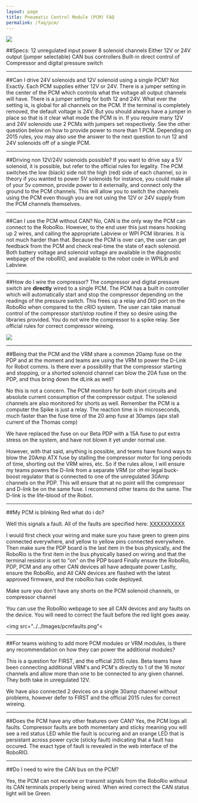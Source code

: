 ```yaml
---
layout: page
title: Pneumatic Control Module (PCM) FAQ
permalink: /faq/pcm/
---
```


<img src = "../../Images/pcminfo.png">


##Specs:
12 unregulated input power
8 solenoid channels
Either 12V or 24V output (jumper selectable)
CAN bus controllers
Built-in direct control of Compressor and digital pressure switch

---


##Can I drive 24V solenoids and 12V solenoid using a single PCM?
Not Exactly. Each PCM supplies either 12V or 24V. There is a jumper setting in the center of the PCM which controls what the voltage all output channels will have. There is a jumper setting for both 12 and 24V. What ever the setting is, is global for all channels on the PCM. If the terminal is completely removed, the default voltage is 24V. But you should always have a jumper in place so that is it clear what mode the PCM is in. If you require many 12V and 24V solenoids use 2 PCMs with jumpers set respectively. See the other question below on how to provide power to more than 1 PCM. Depending on 2015 rules, you may also use the answer to the next question to run 12 and 24V solenoids off of a single PCM. 

---

##Driving non 12V/24V solenoids possible?
If you want to drive say a 5V solenoid, it is possible, but refer to the official rules for legality. The PCM switches the low (black) side not the high (red) side of each channel, so in theory if you wanted to power 5V solenoids for instance, you could make all of your 5v common, provide power to it externally, and connect only the ground to the PCM channels. This will allow you to switch the channels using the PCM even though you are not using the 12V or 24V supply from the PCM channels themselves.

---

##Can I use the PCM without CAN?
No, CAN is the only way the PCM can connect to the RoboRio. However, to the end user this just means hooking up 2 wires, and calling the appropriate Labview or WPI PCM libraries. It is not much harder than that. Because the PCM is over can, the user can get feedback from the PCM and check real-time the state of each solenoid. Both battery voltage and solenoid voltage are available in the diagnostic webpage of the roboRIO, and available to the 
robot code in WPILib and Labview.

---

##How do I wire the compressor? 
The compressor and digital pressure switch are **directly** wired to a single PCM. The PCM has a built in controller which will automatically start and stop the compressor depending on the readings of the pressure switch. This frees up a relay and DIO port on the RoboRio when compared to the cRIO system. The user can take manual control of the compressor start/stop routine if they so desire using the libraries provided. You do not wire the compressor to a spike relay. See official rules for correct compressor wireing.

<img src="compressorwire.png">

---

##Being that the PCM and the VRM share a common 20amp fuse on the PDP and at the moment and teams are using the VRM to 
power the D-Link for Robot comms. Is there ever a possibility that the compressor starting and stopping, or a shorted 
solenoid channel can blow the 20A fuse on the PDP, and thus bring down the dLink as well?

No this is not a concern.  The PCM monitors for both short circuits and absolute current consumption of the compressor output.  The solenoid channels are also monitored for shorts as well.  Remember the PCM is a computer the Spike is just a relay.  The reaction time is in microseconds, much faster than the fuse time of the 20 amp fuse at 30amps (apx stall current of the Thomas comp)

We have replaced the fuse on our Beta PDP with a 15A fuse to put extra stress on the system, and have not blown it yet under normal use. 

However, with that said, anything is possible, and teams have found ways to blow the 20Amp ATX fuse by stalling the compressor motor for long periods of time, shorting out the VRM wires, etc. So if the rules allow, I will ensure my teams powers the D-link from a separate VRM (or other legal buck-boost regulator that is connected to one of the unregulated 30Amp channels on the PDP. This will ensure that at no point will the compressor and D-link be on the same fuse. I recommend other teams do the same. The D-link is the life-blood of the Robot.


---

##My PCM is blinking Red what do i do?

Well this signals a fault. All of the faults are specified here: [XXXXXXXXXX]()

I would first check your wiring and make sure you have green to green pins connected everywhere, and yellow to yellow pins connected everywhere. 
Then make sure the PDP board is the last item in the bus physically, and the RoboRio is the first item in the bus physically based on wiring and that the terminal resistor is set to "on" on the PDP board
Finally ensure the RoboRio, PDP, PCM and any other CAN devices all have adequate power
Lastly, ensure the RoboRio, and All CAN devices are flashed with the latest approved firmware, and the roboRio has code deployed.

Make sure you don't have any shorts on the PCM solenoid channels, or compressor channel

You can use the RoboRio webpage to see all CAN devices and any faults on the device. You will need to correct the fault before the red light goes away.

<img src="../../Images/pcmfaults.png"<

---

##For teams wishing to add more PCM modules or VRM modules, is there any recommendation on how they can power the 
additional modules?

This is a question for FIRST, and the official 2015 rules. 
Beta teams have been connecting additional VRM's and PCM's directly to 1 of the 16 motor channels and allow more than one 
to be connected to any given channel. They both take in unregulated 12V.

We have also connected 2 devices on a single 30amp channel without problems, however defer to FIRST and the official 2015 rules for correct wireing.

---

##Does the PCM have any other features over CAN?
Yes,  the PCM logs all faults.  Compressor faults are both momentary and sticky meaning you will see a red status LED while the fault is occuring and an orange LED that is persistant across power cycle (sticky fault)  indicating that a fault has occured.  The exact type of fault is revealed in the web interface of the RoboRIO.

---

##Do I need to wire the CAN bus on the PCM?

Yes, the PCM can not receive or transmit signals from the RoboRio without its CAN terminals properly being wired. When wired correct the CAN status light will be Green.
